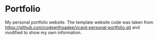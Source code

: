 # Portfolio
My personal portfolio website. The template website code was taken from https://github.com/codewithsadee/vcard-personal-portfolio.git and modified to show my own information.
